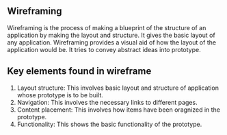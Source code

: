 ## Wireframing

Wireframing is the process of making a blueprint of the structure of an application by making the layout and structure. It gives the basic layout of any application. Wireframing provides a visual aid of how the layout of the application would be. It tries to convey abstract ideas into prototype.


## Key elements found in wireframe
1. Layout structure: This involves basic layout and structure of application whose prototype is to be built.
2. Navigation: This involves the necessary links to different pages.
3. Content placement: This involves how items have been oragnized in the prototype.
4. Functionality: This shows the basic functionality of the prototype.
